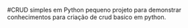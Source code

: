 #CRUD simples em Python
pequeno projeto para demonstrar conhecimentos para criação de crud basico em python.
